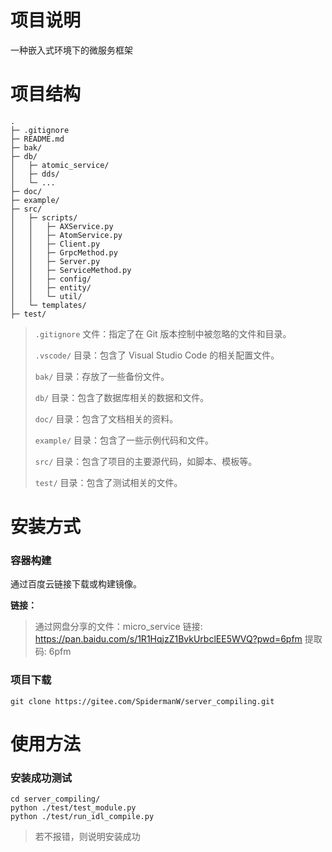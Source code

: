 # 项目说明

一种嵌入式环境下的微服务框架



# 项目结构

```
.
├─ .gitignore
├─ README.md
├─ bak/
├─ db/
│   ├─ atomic_service/
│   ├─ dds/
│   └─ ...
├─ doc/
├─ example/
├─ src/
│   ├─ scripts/
│   │   ├─ AXService.py
│   │   ├─ AtomService.py
│   │   ├─ Client.py
│   │   ├─ GrpcMethod.py
│   │   ├─ Server.py
│   │   ├─ ServiceMethod.py
│   │   ├─ config/
│   │   ├─ entity/
│   │   └─ util/
│   └─ templates/
├─ test/
```

> `.gitignore` 文件：指定了在 Git 版本控制中被忽略的文件和目录。
>
> `.vscode/` 目录：包含了 Visual Studio Code 的相关配置文件。
>
> `bak/` 目录：存放了一些备份文件。
>
> `db/` 目录：包含了数据库相关的数据和文件。
>
> `doc/` 目录：包含了文档相关的资料。
>
> `example/` 目录：包含了一些示例代码和文件。
>
> `src/` 目录：包含了项目的主要源代码，如脚本、模板等。
>
> `test/` 目录：包含了测试相关的文件。



# 安装方式

### 容器构建

通过百度云链接下载或构建镜像。

**链接：**

> 通过网盘分享的文件：micro_service
> 链接: https://pan.baidu.com/s/1R1HqjzZ1BvkUrbclEE5WVQ?pwd=6pfm 提取码: 6pfm

### 项目下载

```shell
git clone https://gitee.com/SpidermanW/server_compiling.git
```



# 使用方法

### 安装成功测试

```shell
cd server_compiling/
python ./test/test_module.py
python ./test/run_idl_compile.py
```

> 若不报错，则说明安装成功